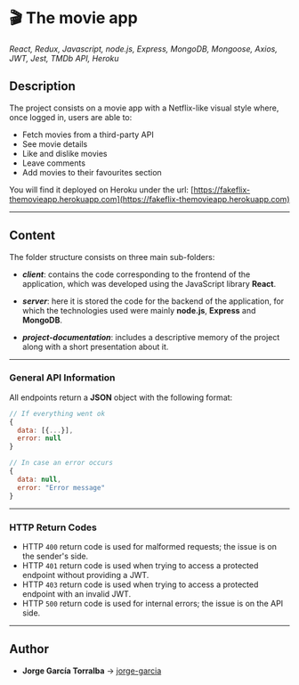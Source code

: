 # 🎬 The movie app

_React, Redux, Javascript, node.js, Express, MongoDB, Mongoose, Axios, JWT, Jest, TMDb API, Heroku_

## Description

The project consists on a movie app with a Netflix-like visual style where, once logged in, users are able to:

- Fetch movies from a third-party API
- See movie details
- Like and dislike movies
- Leave comments
- Add movies to their favourites section

You will find it deployed on Heroku under the url: [https://fakeflix-themovieapp.herokuapp.com](https://fakeflix-themovieapp.herokuapp.com)

---

## Content

The folder structure consists on three main sub-folders:

- _**client**_: contains the code corresponding to the frontend of the application, which was developed using the JavaScript library **React**.

- _**server**_: here it is stored the code for the backend of the application, for which the technologies used were mainly **node.js**, **Express** and **MongoDB**.

- _**project-documentation**_: includes a descriptive memory of the project along with a short presentation about it.

---

### General API Information

All endpoints return a **JSON** object with the following format:

```javascript
// If everything went ok
{
  data: [{...}],
  error: null
}

// In case an error occurs
{
  data: null,
  error: "Error message"
}
```

---

### HTTP Return Codes

- HTTP `400` return code is used for malformed requests; the issue is on the sender's side.
- HTTP `401` return code is used when trying to access a protected endpoint without providing a JWT.
- HTTP `403` return code is used when trying to access a protected endpoint with an invalid JWT.
- HTTP `500` return code is used for internal errors; the issue is on the API side.

---

## Author

- **Jorge García Torralba** &#8594; [jorge-garcia](https://github.com/jgarciatorralba)

